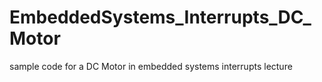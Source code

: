 EmbeddedSystems_Interrupts_DC_Motor
===================================

sample code for a DC Motor in embedded systems interrupts lecture
